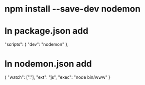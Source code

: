 # npm install --save-dev nodemon

# In package.json add 
 "scripts": {
    "dev": "nodemon"
  },

  # In nodemon.json add

  {
    "watch": ["."],
    "ext": "js",
    "exec": "node bin/www"
}